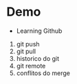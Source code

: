 # Demo

- Learning Github

1. git push
2. git pull
3. historico do git
4. git remote
5. conflitos do merge

